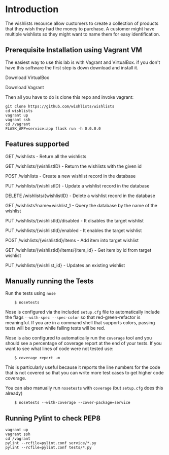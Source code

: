 # Introduction
The wishlists resource allow customers to create a collection of products that they wish they had the money to purchase. A customer might have multiple wishlists so they might want to name them for easy identification. 

## Prerequisite Installation using Vagrant VM
The easiest way to use this lab is with Vagrant and VirtualBox. if you don't have this software the first step is down download and install it.

Download VirtualBox

Download Vagrant

Then all you have to do is clone this repo and invoke vagrant:

    git clone https://github.com/wishlists/wishlists
    cd wishlists
    vagrant up
    vagrant ssh
    cd /vagrant
    FLASK_APP=service:app flask run -h 0.0.0.0
    
## Features supported

 GET /wishlists - Return all the wishlists 
 
 GET /wishlists/{wishlistID} - Return the wishlists with the given id  
 
 POST /wishlists - Create a new wishlist record in the database  

 PUT /wishlists/{wishlistID} - Update a wishlist record in the database  
 
 DELETE /wishlists/{wishlistID} - Delete a wishlist record in the database  
 
 GET /wishlists?name=wishlist_1 - Query the database by the name of the wishlist   

 PUT /wishlists/{wishlistId}/disabled - It disables the target wishlist
 
 PUT /wishlists/{wishlistId}/enabled - It enables the target wishlist
 
 POST /wishlists/{wishlistId}/items - Add item into target wishlist

 GET /wishlists/{wishlistId}/items/{item_id} - Get item by id from target wishlist 
 
 PUT /wishlists/{wishlist_id} - Updates an existing wishlist
 
 
 ## Manually running the Tests

Run the tests using `nose`

```shell
    $ nosetests
```

Nose is configured via the included `setup.cfg` file to automatically include the flags `--with-spec --spec-color` so that red-green-refactor is meaningful. If you are in a command shell that supports colors, passing tests will be green while failing tests will be red.

Nose is also configured to automatically run the `coverage` tool and you should see a percentage of coverage report at the end of your tests. If you want to see what lines of code were not tested use:

```shell
    $ coverage report -m
```

This is particularly useful because it reports the line numbers for the code that is not covered so that you can write more test cases to get higher code coverage.

You can also manually run `nosetests` with `coverage` (but `setup.cfg` does this already)

```shell
    $ nosetests --with-coverage --cover-package=service
```

## Running Pylint to check PEP8
```
vagrant up
vagrant ssh
cd /vagrant
pylint --rcfile=pylint.conf service/*.py
pylint --rcfile=pylint.conf tests/*.py
